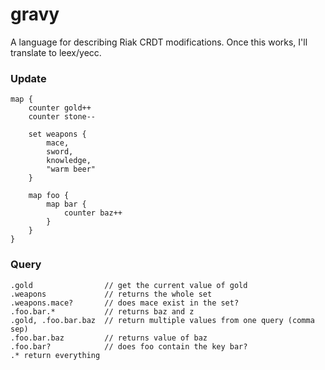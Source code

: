 gravy
=====

A language for describing Riak CRDT modifications. Once this works, I'll translate to leex/yecc.


### Update
```
map {
	counter gold++
	counter stone--

	set weapons {
		mace,
		sword,
		knowledge,
		"warm beer"
	}

	map foo {
		map bar {
			counter baz++
		}
	}
}
```

### Query
```
.gold                // get the current value of gold
.weapons             // returns the whole set
.weapons.mace?       // does mace exist in the set?
.foo.bar.*           // returns baz and z
.gold, .foo.bar.baz  // return multiple values from one query (comma sep)
.foo.bar.baz         // returns value of baz
.foo.bar?            // does foo contain the key bar?
.* return everything
```